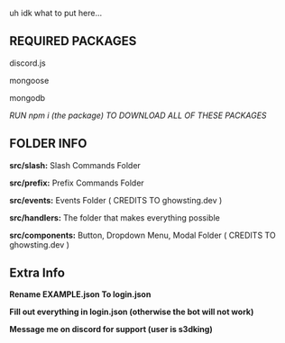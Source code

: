 uh idk what to put here...

## REQUIRED PACKAGES

discord.js

mongoose

mongodb

*RUN npm i (the package) TO DOWNLOAD ALL OF THESE PACKAGES*

## FOLDER INFO

**src/slash:** Slash Commands Folder

**src/prefix:** Prefix Commands Folder

**src/events:** Events Folder ( CREDITS TO ghowsting.dev )

**src/handlers:** The folder that makes everything possible

**src/components:** Button, Dropdown Menu, Modal Folder ( CREDITS TO ghowsting.dev )

## Extra Info

**Rename EXAMPLE.json To login.json**

**Fill out everything in login.json (otherwise the bot will not work)**

**Message me on discord for support (user is s3dking)**